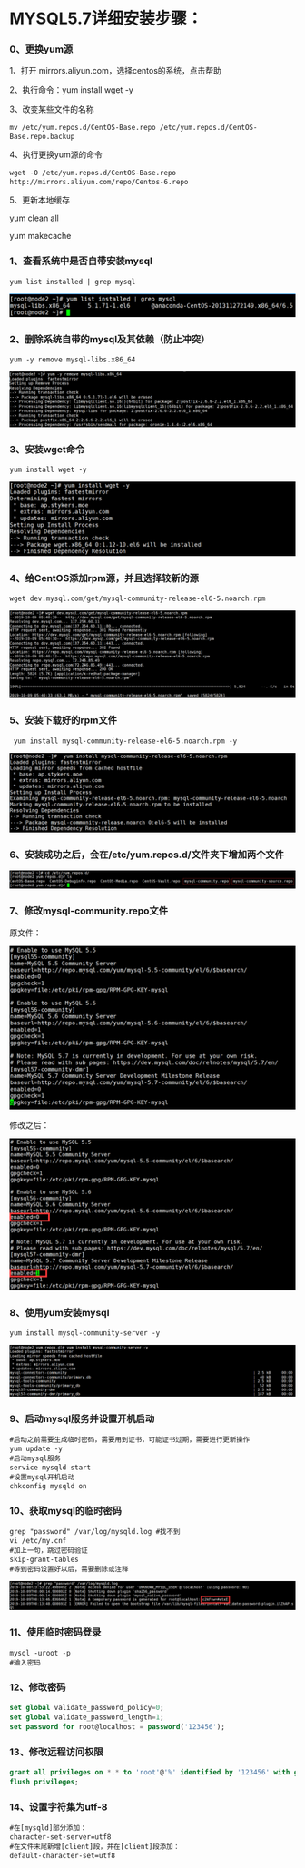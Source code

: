 

# MYSQL5.7详细安装步骤：

### 0、更换yum源

1、打开 mirrors.aliyun.com，选择centos的系统，点击帮助

2、执行命令：yum install wget -y

3、改变某些文件的名称

```
mv /etc/yum.repos.d/CentOS-Base.repo /etc/yum.repos.d/CentOS-Base.repo.backup
```

4、执行更换yum源的命令

```
wget -O /etc/yum.repos.d/CentOS-Base.repo http://mirrors.aliyun.com/repo/Centos-6.repo
```

5、更新本地缓存

yum clean all

yum makecache

### 1、查看系统中是否自带安装mysql

```shell
yum list installed | grep mysql
```

![1570541665646](typora-user-images\1570541665646.png)

### 2、删除系统自带的mysql及其依赖（防止冲突）

```shell
yum -y remove mysql-libs.x86_64
```

![1570541838485](typora-user-images\1570541838485.png)

### 3、安装wget命令

```
yum install wget -y 
```

![1570541946471](typora-user-images\1570541946471.png)

### 4、给CentOS添加rpm源，并且选择较新的源

```
wget dev.mysql.com/get/mysql-community-release-el6-5.noarch.rpm
```

![1570542045332](typora-user-images\1570542045332.png)

### 5、安装下载好的rpm文件

```
 yum install mysql-community-release-el6-5.noarch.rpm -y
```

![1570542254949](typora-user-images\1570542254949.png)

### 6、安装成功之后，会在/etc/yum.repos.d/文件夹下增加两个文件

![1570542341604](typora-user-images\1570542341604.png)

### 7、修改mysql-community.repo文件

原文件：

![1570542415955](typora-user-images\1570542415955.png)

修改之后：

![1570542471948](typora-user-images\1570542471948.png)

### 8、使用yum安装mysql

```
yum install mysql-community-server -y
```

![1570542688796](typora-user-images\1570542688796.png)

### 9、启动mysql服务并设置开机启动

```shell
#启动之前需要生成临时密码，需要用到证书，可能证书过期，需要进行更新操作
yum update -y
#启动mysql服务
service mysqld start
#设置mysql开机启动
chkconfig mysqld on
```

### 10、获取mysql的临时密码

```shell
grep "password" /var/log/mysqld.log #找不到
vi /etc/my.cnf 
#加上一句，跳过密码验证
skip-grant-tables 
#等到密码设置好以后，需要删除或注释
```

![1570604493708](typora-user-images\1570604493708.png)

### 11、使用临时密码登录

```shell
mysql -uroot -p
#输入密码
```

### 12、修改密码

```sql
set global validate_password_policy=0;
set global validate_password_length=1;
set password for root@localhost = password('123456');
```

### 13、修改远程访问权限

```sql
grant all privileges on *.* to 'root'@'%' identified by '123456' with grant option;
flush privileges;
```

### 14、设置字符集为utf-8

```shell
#在[mysqld]部分添加：
character-set-server=utf8
#在文件末尾新增[client]段，并在[client]段添加：
default-character-set=utf8
```

